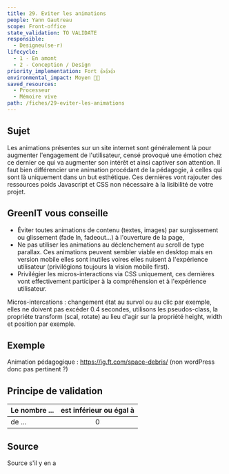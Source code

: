 ```yaml
---
title: 29. Eviter les animations
people: Yann Gautreau
scope: Front-office
state_validation: TO VALIDATE
responsible: 
  - Designeu(se·r)
lifecycle: 
  - 1 - En amont
  - 2 - Conception / Design
priority_implementation: Fort 👍👍👍
environmental_impact: Moyen 🌱🌱
saved_resources: 
  - Processeur
  - Mémoire vive
path: /fiches/29-eviter-les-animations
---
```


## Sujet

Les animations présentes sur un site internet sont généralement là pour augmenter l'engagement de l'utilisateur, censé provoqué une émotion chez ce dernier ce qui va augmenter son intérêt et ainsi captiver son attention. Il faut bien différencier une animation procédant de la pédagogie, à celles qui sont là uniquement dans un but esthétique. Ces dernières vont rajouter des ressources poids Javascript et CSS non nécessaire à la lisibilité de votre projet.

## GreenIT vous conseille

- Éviter toutes animations de contenu (textes, images) par surgissement ou glissement (fade In, fadeout...) à l'ouverture de la page, 
- Ne pas utiliser les animations au déclenchement au scroll de type parallax. Ces animations peuvent sembler viable en desktop mais en version mobile elles sont inutiles voires elles nuisent à l'expérience utilisateur (privilégions toujours la vision mobile first). 
- Privilégier les micros-interactions via CSS uniquement, ces dernières vont effectivement participer à la compréhension et à l'expérience utilisateur.

Micros-intercations : changement état au survol ou au clic par exemple, elles ne doivent pas excéder 0.4 secondes, utilisons les pseudos-class, la propriéte transform (scal, rotate) au lieu d'agir sur la propriété height, width et position par exemple.

## Exemple

Animation pédagogique : https://ig.ft.com/space-debris/ (non wordPress donc pas pertinent ?)

## Principe de validation

| Le nombre ... | est inférieur ou égal à |
| ------------- | :---------------------: |
| de ...        |            0            |

## Source

Source s'il y en a
